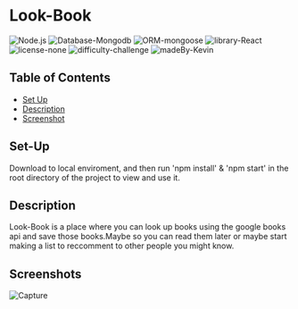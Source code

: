 # Look-Book

![Node.js](https://img.shields.io/badge/language-node.js-yellow?style=plastic)
![Database-Mongodb](https://img.shields.io/badge/database-mysql-purple?style=plastic)
![ORM-mongoose](https://img.shields.io/badge/ORM-sequlilize-blue?style=plastic)
![library-React](https://img.shields.io/badge/template-handlebars-orange?style=plastic)
![license-none](https://img.shields.io/badge/license-none-brightgreen?style=plastic)
![difficulty-challenge](https://img.shields.io/badge/difficulty-challenge-red?style=plastic)
![madeBy-Kevin](https://img.shields.io/badge/made%20by-kevin-1282A2?style=plastic)

## Table of Contents
- [Set Up](#Set-Up)
- [Description](#Description)
- [Screenshot](#Screenshots)

## Set-Up
Download to local enviroment, and then run 'npm install' & 'npm start' in the root directory of the project to view and use it. 

## Description
Look-Book is a place where you can look up books using the google books api and save those books.Maybe so you can read them later or maybe start making a list to reccomment to other people you might know. 

## Screenshots
![Capture](https://user-images.githubusercontent.com/15613846/114491531-9e36f400-9bcb-11eb-9a62-bb26aa2e2cf2.PNG)
